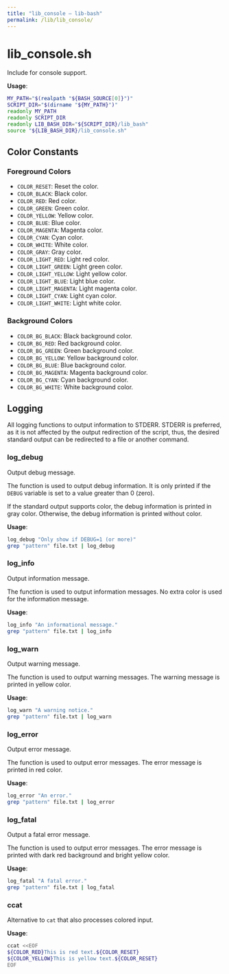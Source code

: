 ```yaml
---
title: "lib_console – lib-bash"
permalink: /lib/lib_console/
---
```


# lib_console.sh

Include for console support.

**Usage**:

```bash
MY_PATH="$(realpath "${BASH_SOURCE[0]}")"
SCRIPT_DIR="$(dirname "${MY_PATH}")"
readonly MY_PATH
readonly SCRIPT_DIR
readonly LIB_BASH_DIR="${SCRIPT_DIR}/lib_bash"
source "${LIB_BASH_DIR}/lib_console.sh"
```

## Color Constants

### Foreground Colors

* `COLOR_RESET`: Reset the color.
* `COLOR_BLACK`: Black color.
* `COLOR_RED`: Red color.
* `COLOR_GREEN`: Green color.
* `COLOR_YELLOW`: Yellow color.
* `COLOR_BLUE`: Blue color.
* `COLOR_MAGENTA`: Magenta color.
* `COLOR_CYAN`: Cyan color.
* `COLOR_WHITE`: White color.
* `COLOR_GRAY`: Gray color.
* `COLOR_LIGHT_RED`: Light red color.
* `COLOR_LIGHT_GREEN`: Light green color.
* `COLOR_LIGHT_YELLOW`: Light yellow color.
* `COLOR_LIGHT_BLUE`: Light blue color.
* `COLOR_LIGHT_MAGENTA`: Light magenta color.
* `COLOR_LIGHT_CYAN`: Light cyan color.
* `COLOR_LIGHT_WHITE`: Light white color.

### Background Colors

* `COLOR_BG_BLACK`: Black background color.
* `COLOR_BG_RED`: Red background color.
* `COLOR_BG_GREEN`: Green background color.
* `COLOR_BG_YELLOW`: Yellow background color.
* `COLOR_BG_BLUE`: Blue background color.
* `COLOR_BG_MAGENTA`: Magenta background color.
* `COLOR_BG_CYAN`: Cyan background color.
* `COLOR_BG_WHITE`: White background color.

## Logging

All logging functions to output information to STDERR. STDERR is preferred,
as it is not affected by the output redirection of the script, thus, the
desired standard output can be redirected to a file or another command.

### log_debug

Output debug message.

The function is used to output debug information. It is only printed
if the `DEBUG` variable is set to a value greater than 0 (zero).

If the standard output supports color, the debug information is printed in
gray color. Otherwise, the debug information is printed without color.

**Usage**:

```bash
log_debug "Only show if DEBUG=1 (or more)"
grep "pattern" file.txt | log_debug
```

### log_info

Output information message.

The function is used to output information messages. No extra color is
used for the information message.

**Usage**:

```bash
log_info "An informational message."
grep "pattern" file.txt | log_info
```

### log_warn

Output warning message.

The function is used to output warning messages. The warning message
is printed in yellow color.

**Usage**:

```bash
log_warn "A warning notice."
grep "pattern" file.txt | log_warn
```

### log_error

Output error message.

The function is used to output error messages. The error message is
printed in red color.

**Usage**:

```bash
log_error "An error."
grep "pattern" file.txt | log_error
```

### log_fatal

Output a fatal error message.

The function is used to output error messages. The error message is
printed with dark red background and bright yellow color.

**Usage**:

```bash
log_fatal "A fatal error."
grep "pattern" file.txt | log_fatal
```

### ccat

Alternative to `cat` that also processes colored input.

**Usage**:

```bash
ccat <<EOF
${COLOR_RED}This is red text.${COLOR_RESET}
${COLOR_YELLOW}This is yellow text.${COLOR_RESET}
EOF
```
